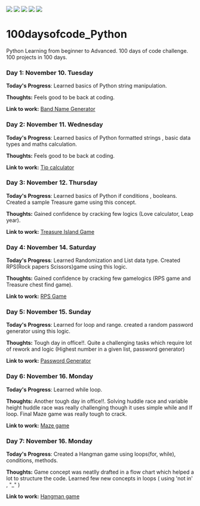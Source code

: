 <!-- Adding Badges -->

![](https://img.shields.io/github/issues/Prasathdv/100daysofcode_Python?style=flat&logo=appveyor)
![](https://img.shields.io/github/forks/Prasathdv/100daysofcode_Python?style=flat&logo=appveyor)
![](https://img.shields.io/github/stars/Prasathdv/100daysofcode_Python?style=flat&logo=appveyor)
![](https://img.shields.io/github/license/Prasathdv/100daysofcode_Python?style=flat&logo=appveyor)
![](https://img.shields.io/twitter/url?url=https%3A%2F%2Fgithub.com%2FPrasathdv%2F100daysofcode_Python?style=flat&logo=appveyor)

# 100daysofcode_Python

Python Learning from beginner to Advanced. 100 days of code challenge. 100 projects in 100 days.

### Day 1: November 10. Tuesday

**Today's Progress**: Learned basics of Python string manipulation.

**Thoughts:** Feels good to be back at coding.

**Link to work:** [Band Name Generator](https://github.com/Prasathdv/100daysofcode_Python/tree/main/Day%2001%20-%20Band%20Name%20Generator)

### Day 2: November 11. Wednesday

**Today's Progress**: Learned basics of Python formatted strings , basic data types and maths calculation.

**Thoughts:** Feels good to be back at coding.

**Link to work:** [Tip calculator](https://repl.it/@Prasathdv/tip-calculator-start)

### Day 3: November 12. Thursday

**Today's Progress**: Learned basics of Python if conditions , booleans. Created a sample Treasure game using this concept.

**Thoughts:** Gained confidence by cracking few logics (Love calculator, Leap year).

**Link to work:** [Treasure Island Game](https://repl.it/@Prasathdv/treasure-island-start#main.py)

### Day 4: November 14. Saturday

**Today's Progress**: Learned Randomization and List data type. Created RPS(Rock papers Scissors)game using this logic.

**Thoughts:** Gained confidence by cracking few gamelogics (RPS game and Treasure chest find game).

**Link to work:** [RPS Game](https://repl.it/@Prasathdv/rock-paper-scissors-start#main.py)

### Day 5: November 15. Sunday

**Today's Progress**: Learned for loop and range. created a random password generator using this logic.

**Thoughts:** Tough day in office!!. Quite a challenging tasks which require lot of rework and logic (Highest number in a given list, password generator)

**Link to work:** [Password Generator](https://repl.it/@Prasathdv/password-generator-start#main.py)

### Day 6: November 16. Monday

**Today's Progress**: Learned while loop.

**Thoughts:** Another tough day in office!!. Solving huddle race and variable height huddle race was really challenging though it uses simple while and If loop. Final Maze game was really tough to crack.

**Link to work:** [Maze game](https://reeborg.ca/reeborg.html?lang=en&mode=python&menu=worlds%2Fmenus%2Freeborg_intro_en.json&name=Maze&url=worlds%2Ftutorial_en%2Fmaze1.json)

### Day 7: November 16. Monday

**Today's Progress**: Created a Hangman game using loops(for, while), conditions, methods.

**Thoughts:** Game concept was neatlly drafted in a flow chart which helped a lot to structure the code. Learned few new concepts in loops ( using 'not in' , "\_" )

**Link to work:** [Hangman game](https://repl.it/@Prasathdv/Day-7-Hangman-5-Start#main.py)
